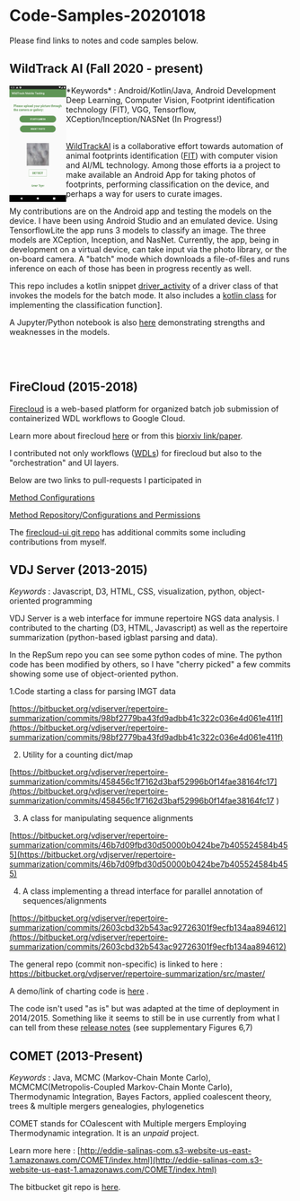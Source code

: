 # Code-Samples-20201018

Please find links to notes and code samples below.


## WildTrack AI (Fall 2020 - present)


<img align="left" src="WTMobil_AmurTiger.Screenshot.png" width="20%">
*Keywords* : Android/Kotlin/Java, Android Development Deep Learning, Computer Vision, Footprint identification technology (FIT), VGG, Tensorflow, XCeption/Inception/NASNet (In Progress!)
<br><br>

[WildTrackAI](https://wildtrack.ml/) is a collaborative effort towards automation of animal footprints identification ([FIT](https://wildtrack.org/learn-more/footprint-identification-fit/)) with computer vision and AI/ML technology.  Among those efforts ia a project to make available an Android App for taking photos of footprints, performing classification on the device, and perhaps a way for users to curate images.

My contributions are on the Android app and testing the models on the device.  I have been using Android Studio and an emulated device.  Using TensorflowLite the app runs 3 models to classify an image.  The three models are XCeption, Inception, and NasNet.  Currently, the app, being in development on a virtual device, can take input via the photo library, or the on-board camera.  A "batch" mode which downloads a file-of-files and runs inference on each of those has been in progress recently as well.

This repo includes a kotlin snippet [driver_activity](https://github.com/eddie-a-salinas/Code-Samples-20201018/blob/main/wildtrack_code/driver_activity.kt) of a driver class of that invokes the models for the batch mode.
It also includes a [kotlin class](https://github.com/eddie-a-salinas/Code-Samples-20201018/blob/main/wildtrack_code/SpeciesClassifier.kt) for implementing the classification function].

A Jupyter/Python notebook is also [here](https://github.com/eddie-a-salinas/Code-Samples-20201018/blob/main/wildtrack_code/Explore_results.ipynb) demonstrating strengths and weaknesses in the models.


<br><br>
## FireCloud (2015-2018)

[Firecloud](https://portal.firecloud.org/) is a web-based platform for organized batch job submission of containerized WDL workflows to Google Cloud.

Learn more about firecloud [here](https://datascience.cancer.gov/news-events/events/firecloud-future-cancer-genome-analysis) or from this [biorxiv link/paper](https://www.biorxiv.org/content/10.1101/209494v1).

I contributed not only workflows ([WDLs](https://github.com/openwdl/wdl)) for firecloud but also to the "orchestration" and UI layers.

Below are two links to pull-requests I participated in 

[Method Configurations](https://github.com/broadinstitute/firecloud-ui/pull/37)


[Method Repository/Configurations and Permissions](https://github.com/broadinstitute/firecloud-ui/pull/199)


The [firecloud-ui git repo](https://github.com/broadinstitute/firecloud-ui) has additional commits some including contributions from myself.


## VDJ Server (2013-2015)

*Keywords* : Javascript, D3, HTML, CSS, visualization, python, object-oriented programming

VDJ Server is a web interface for immune repertoire NGS data analysis.  I contributed to the charting (D3, HTML, Javascript) as well as the repertoire summarization (python-based igblast parsing and data).  

In the RepSum repo you can see some python codes of mine.  The python code has been modified by others, so
I have "cherry picked" a few commits showing some use of object-oriented python.

1.Code starting a class for parsing IMGT data

[https://bitbucket.org/vdjserver/repertoire-summarization/commits/98bf2779ba43fd9adbb41c322c036e4d061e411f](https://bitbucket.org/vdjserver/repertoire-summarization/commits/98bf2779ba43fd9adbb41c322c036e4d061e411f)

2. Utility for a counting dict/map

[https://bitbucket.org/vdjserver/repertoire-summarization/commits/458456c1f7162d3baf52996b0f14fae38164fc17](https://bitbucket.org/vdjserver/repertoire-summarization/commits/458456c1f7162d3baf52996b0f14fae38164fc17 )

3. A class for manipulating sequence alignments

[https://bitbucket.org/vdjserver/repertoire-summarization/commits/46b7d09fbd30d50000b0424be7b405524584b455](https://bitbucket.org/vdjserver/repertoire-summarization/commits/46b7d09fbd30d50000b0424be7b405524584b455)

4. A class implementing a thread interface for parallel annotation of sequences/alignments

[https://bitbucket.org/vdjserver/repertoire-summarization/commits/2603cbd32b543ac92726301f9ecfb134aa894612](https://bitbucket.org/vdjserver/repertoire-summarization/commits/2603cbd32b543ac92726301f9ecfb134aa894612)


The general repo (commit non-specific) is linked to here : 
https://bitbucket.org/vdjserver/repertoire-summarization/src/master/

A demo/link of charting code is [here](http://eddie-salinas-com.s3-website-us-east-1.amazonaws.com/vdj_server/charts/dynaChart.html) .

The code isn't used "as is" but was adapted at the time of deployment in 2014/2015.  Something like it seems to still be in use currently from what I can tell from these [release notes](https://vdjserver.org/docs/QuickStart/VDJServer_Release1.1_Basic_Analysis_Workflow.pdf) (see supplementary Figures 6,7)



## COMET (2013-Present)

*Keywords* : Java, MCMC (Markov-Chain Monte Carlo), MCMCMC(Metropolis-Coupled Markov-Chain Monte Carlo), Thermodynamic Integration, Bayes Factors, applied coalescent theory, trees & multiple mergers genealogies, phylogenetics

COMET stands for COalescent with Multiple mergers Employing Thermodynamic integration.  It is an *unpaid* project.

Learn more here : [http://eddie-salinas-com.s3-website-us-east-1.amazonaws.com/COMET/index.html](http://eddie-salinas-com.s3-website-us-east-1.amazonaws.com/COMET/index.html)

The bitbucket git repo is [here](https://bitbucket.org/eddieasalinas/comet/src/master/). 
